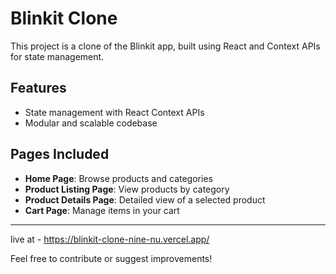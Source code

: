 # Blinkit Clone

This project is a clone of the Blinkit app, built using React and Context APIs for state management.

## Features

- State management with React Context APIs
- Modular and scalable codebase

## Pages Included

- **Home Page**: Browse products and categories
- **Product Listing Page**: View products by category
- **Product Details Page**: Detailed view of a selected product
- **Cart Page**: Manage items in your cart

---

live at - https://blinkit-clone-nine-nu.vercel.app/

Feel free to contribute or suggest improvements!
